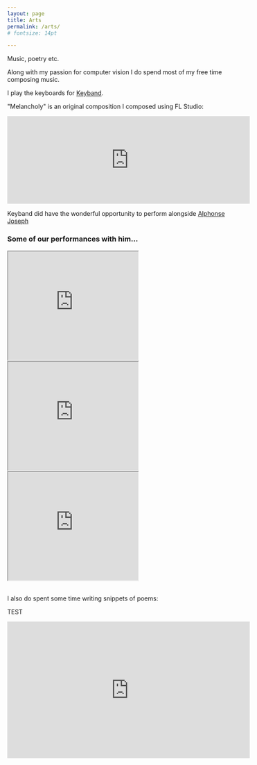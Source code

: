 ```yaml
---
layout: page
title: Arts
permalink: /arts/
# fontsize: 14pt

---
```

Music, poetry etc.

Along with my passion for computer vision I do spend most of my free time composing music. 

I play the keyboards for [Keyband](https://www.youtube.com/channel/UCd0RBs6FM0Vvvvy1C_t_4GQ).

"Melancholy" is an original composition I composed using FL Studio:
<div class="custom-images-style" style="justify-content:center;">
  <iframe width="560" height="202" src="https://www.bandlab.com/embed/?id=4baea3dc-949c-ed11-994c-000d3a3f87df" frameborder="0" allowfullscreen></iframe>
</div>

Keyband did have the wonderful opportunity to perform alongside [Alphonse Joseph](https://en.wikipedia.org/wiki/Alphons_Joseph)


<h3 class="color">Some of our performances with him...</h3>
<div class="custom-images-style" style="justify-content:center;">
  <div class="custom-overlay-container">
    <iframe width="300" height="250" src="https://www.youtube.com/embed/SjuB5TtFsuw" frameborder="10" allowfullscreen></iframe>
  </div>
  <div class="custom-overlay-container">
    <iframe width="300" height="250" src="https://www.youtube.com/embed/yaxYKm48q1M" frameborder="10" allowfullscreen></iframe>
  </div>
  <div class="custom-overlay-container">
    <iframe width="300" height="250" src="https://www.youtube.com/embed/GMF4UTodYSA" frameborder="10" allowfullscreen></iframe>
  </div>
  <!-- You can add more video containers here -->
</div>
<br>

<!-- > youtube: https://www.youtube.com/embed/SjuB5TtFsuw -->

<!-- <iframe width="560" height="315" src="[https://www.youtube.com/embed/SjuB5TtFsuw](https://www.youtube.com/embed/SjuB5TtFsuw)" title="YouTube video player" frameborder="0" allow="accelerometer; autoplay; clipboard-write; encrypted-media; gyroscope; picture-in-picture" allowfullscreen></iframe>

<iframe width="560" height="315" src="[https://www.youtube.com/embed/yaxYKm48q1M](https://www.youtube.com/embed/yaxYKm48q1M)" title="YouTube video player" frameborder="0" allow="accelerometer; autoplay; clipboard-write; encrypted-media; gyroscope; picture-in-picture" allowfullscreen></iframe> -->

I also do spent some time writing snippets of poems:

TEST
<center>
 <iframe width="560" 
         height="315" 
         src="http://www.youtube.com/watch?v=SjuB5TtFsuw" 
         title="YouTube video player" 
         frameborder="0" 
         allow="accelerometer; autoplay; clipboard-write; encrypted-media; gyroscope; picture-in-picture" 
         allowfullscreen>
 </iframe>
</center>



